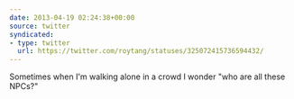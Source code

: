 ```yaml
---
date: 2013-04-19 02:24:38+00:00
source: twitter
syndicated:
- type: twitter
  url: https://twitter.com/roytang/statuses/325072415736594432/
---
```


Sometimes when I'm walking alone in a crowd I wonder "who are all these NPCs?"